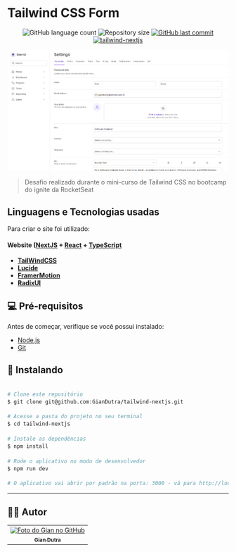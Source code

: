 # Tailwind CSS Form

<p align="center">
  <img alt="GitHub language count" src="https://img.shields.io/github/languages/count/GianDutra/tailwind-nextjs?color=%2304D361">

  <img alt="Repository size" src="https://img.shields.io/github/repo-size/GianDutra/tailwind-nextjs">

   <a href="https://github.com/GianDutra/DT-Money/commits/master">
    <img alt="GitHub last commit" src="https://img.shields.io/github/last-commit/GianDutra/tailwind-nextjs">
  </a>
  
 <a href="https://tailwind-nextjs-sable.vercel.app/">
    <img alt="tailwind-nextjs" src="https://img.shields.io/badge/tailwind-nextjs-%237159c1?style=flat&logo=ghost">
  </a>
  
</p>
<img src="./.github/1.png" alt="tailwind-nextjs" title="tailwind-nextjs">

> Desafio realizado durante o mini-curso de Tailwind CSS no bootcamp do ignite da RocketSeat

## Linguagens e Tecnologias usadas

Para criar o site foi utilizado:

#### **Website**   ([NextJS](https://nextjs.org/)  +  [React](https://reactjs.org/)  +  [TypeScript](https://www.typescriptlang.org/)
- **[TailWindCSS](https://tailwindcss.com/)**
- **[Lucide](https://lucide.dev/)**
- **[FramerMotion](https://www.framer.com/motion/)**
- **[RadixUI](https://www.radix-ui.com/)**

## 💻 Pré-requisitos

Antes de começar, verifique se você possui instalado:

* [Node.js](https://nodejs.org/en/)
* [Git](https://git-scm.com)

## 🚀 Instalando <tailwind-nextjs>

 
```bash

# Clone este repositório
$ git clone git@github.com:GianDutra/tailwind-nextjs.git

# Acesse a pasta do projeto no seu terminal
$ cd tailwind-nextjs

# Instale as dependências
$ npm install

# Rode o aplicativo no modo de desenvolvedor
$ npm run dev

# O aplicativo vai abrir por padrão na porta: 3000 - vá para http://localhost:3000/

```

---


## 👨‍💼 Autor

<table>
  <tr>
    <td align="center">
      <a href="#">
        <img src="https://github.com/GianDutra.png" width="100px;" alt="Foto do Gian no GitHub"/><br>
        <sub>
          <b>Gian Dutra</b>
        </sub>
      </a>
    </td>
  </tr>
</table>
